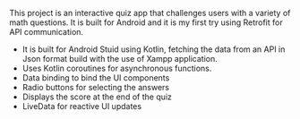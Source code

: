 This project is an interactive quiz app that challenges users with a variety of math questions. It is built for Android and it is my first try using Retrofit for API communication.
- It is built for Android Stuid using Kotlin, fetching the data from an API in Json format build with the use of Xampp application. 
- Uses Kotlin coroutines for asynchronous functions.
- Data binding to bind the UI components 
- Radio buttons for selecting the answers
- Displays the score at the end of the quiz
- LiveData for reactive UI updates
